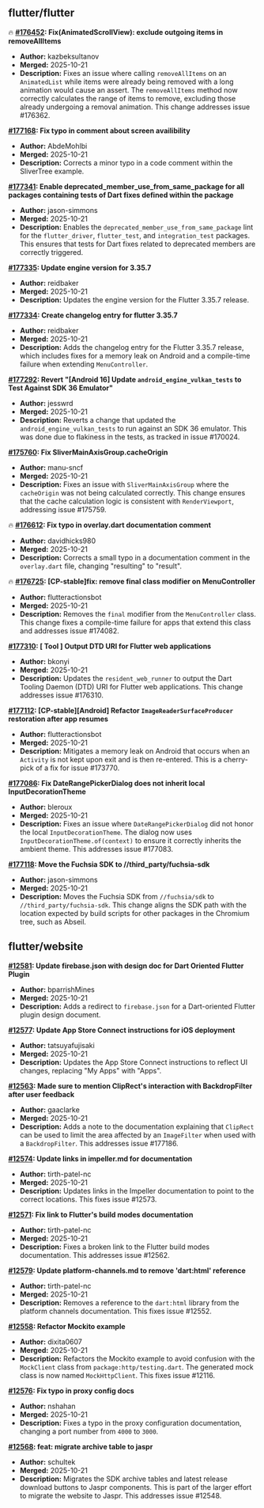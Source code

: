 ## flutter/flutter

🔥 **[#176452](https://github.com/flutter/flutter/pull/176452): Fix(AnimatedScrollView): exclude outgoing items in removeAllItems**
  - **Author:** kazbeksultanov
  - **Merged:** 2025-10-21
  - **Description:** Fixes an issue where calling `removeAllItems` on an `AnimatedList` while items were already being removed with a long animation would cause an assert. The `removeAllItems` method now correctly calculates the range of items to remove, excluding those already undergoing a removal animation. This change addresses issue #176362.

**[#177168](https://github.com/flutter/flutter/pull/177168): Fix typo in comment about screen availibility**
  - **Author:** AbdeMohlbi
  - **Merged:** 2025-10-21
  - **Description:** Corrects a minor typo in a code comment within the SliverTree example.

**[#177341](https://github.com/flutter/flutter/pull/177341): Enable deprecated_member_use_from_same_package for all packages containing tests of Dart fixes defined within the package**
  - **Author:** jason-simmons
  - **Merged:** 2025-10-21
  - **Description:** Enables the `deprecated_member_use_from_same_package` lint for the `flutter_driver`, `flutter_test`, and `integration_test` packages. This ensures that tests for Dart fixes related to deprecated members are correctly triggered.

**[#177335](https://github.com/flutter/flutter/pull/177335): Update engine version for 3.35.7**
  - **Author:** reidbaker
  - **Merged:** 2025-10-21
  - **Description:** Updates the engine version for the Flutter 3.35.7 release.

**[#177334](https://github.com/flutter/flutter/pull/177334): Create changelog entry for flutter 3.35.7**
  - **Author:** reidbaker
  - **Merged:** 2025-10-21
  - **Description:** Adds the changelog entry for the Flutter 3.35.7 release, which includes fixes for a memory leak on Android and a compile-time failure when extending `MenuController`.

**[#177292](https://github.com/flutter/flutter/pull/177292): Revert "[Android 16] Update `android_engine_vulkan_tests` to Test Against SDK 36 Emulator"**
  - **Author:** jesswrd
  - **Merged:** 2025-10-21
  - **Description:** Reverts a change that updated the `android_engine_vulkan_tests` to run against an SDK 36 emulator. This was done due to flakiness in the tests, as tracked in issue #170024.

**[#175760](https://github.com/flutter/flutter/pull/175760): Fix SliverMainAxisGroup.cacheOrigin**
  - **Author:** manu-sncf
  - **Merged:** 2025-10-21
  - **Description:** Fixes an issue with `SliverMainAxisGroup` where the `cacheOrigin` was not being calculated correctly. This change ensures that the cache calculation logic is consistent with `RenderViewport`, addressing issue #175759.

🔥 **[#176612](https://github.com/flutter/flutter/pull/176612): Fix typo in overlay.dart documentation comment**
  - **Author:** davidhicks980
  - **Merged:** 2025-10-21
  - **Description:** Corrects a small typo in a documentation comment in the `overlay.dart` file, changing "resulting" to "result".

🔥 **[#176725](https://github.com/flutter/flutter/pull/176725): [CP-stable]fix: remove final class modifier on MenuController**
  - **Author:** flutteractionsbot
  - **Merged:** 2025-10-21
  - **Description:** Removes the `final` modifier from the `MenuController` class. This change fixes a compile-time failure for apps that extend this class and addresses issue #174082.

**[#177310](https://github.com/flutter/flutter/pull/177310): [ Tool ] Output DTD URI for Flutter web applications**
  - **Author:** bkonyi
  - **Merged:** 2025-10-21
  - **Description:** Updates the `resident_web_runner` to output the Dart Tooling Daemon (DTD) URI for Flutter web applications. This change addresses issue #176310.

**[#177112](https://github.com/flutter/flutter/pull/177112): [CP-stable][Android] Refactor `ImageReaderSurfaceProducer` restoration after app resumes**
  - **Author:** flutteractionsbot
  - **Merged:** 2025-10-21
  - **Description:** Mitigates a memory leak on Android that occurs when an `Activity` is not kept upon exit and is then re-entered. This is a cherry-pick of a fix for issue #173770.

**[#177086](https://github.com/flutter/flutter/pull/177086): Fix DateRangePickerDialog does not inherit local InputDecorationTheme**
  - **Author:** bleroux
  - **Merged:** 2025-10-21
  - **Description:** Fixes an issue where `DateRangePickerDialog` did not honor the local `InputDecorationTheme`. The dialog now uses `InputDecorationTheme.of(context)` to ensure it correctly inherits the ambient theme. This addresses issue #177083.

**[#177118](https://github.com/flutter/flutter/pull/177118): Move the Fuchsia SDK to //third_party/fuchsia-sdk**
  - **Author:** jason-simmons
  - **Merged:** 2025-10-21
  - **Description:** Moves the Fuchsia SDK from `//fuchsia/sdk` to `//third_party/fuchsia-sdk`. This change aligns the SDK path with the location expected by build scripts for other packages in the Chromium tree, such as Abseil.


## flutter/website

**[#12581](https://github.com/flutter/website/pull/12581): Update firebase.json with design doc for Dart Oriented Flutter Plugin**
  - **Author:** bparrishMines
  - **Merged:** 2025-10-21
  - **Description:** Adds a redirect to `firebase.json` for a Dart-oriented Flutter plugin design document.

**[#12577](https://github.com/flutter/website/pull/12577): Update App Store Connect instructions for iOS deployment**
  - **Author:** tatsuyafujisaki
  - **Merged:** 2025-10-21
  - **Description:** Updates the App Store Connect instructions to reflect UI changes, replacing "My Apps" with "Apps".

**[#12563](https://github.com/flutter/website/pull/12563): Made sure to mention ClipRect's interaction with BackdropFilter after user feedback**
  - **Author:** gaaclarke
  - **Merged:** 2025-10-21
  - **Description:** Adds a note to the documentation explaining that `ClipRect` can be used to limit the area affected by an `ImageFilter` when used with a `BackdropFilter`. This addresses issue #177186.

**[#12574](https://github.com/flutter/website/pull/12574): Update links in impeller.md for documentation**
  - **Author:** tirth-patel-nc
  - **Merged:** 2025-10-21
  - **Description:** Updates links in the Impeller documentation to point to the correct locations. This fixes issue #12573.

**[#12571](https://github.com/flutter/website/pull/12571): Fix link to Flutter's build modes documentation**
  - **Author:** tirth-patel-nc
  - **Merged:** 2025-10-21
  - **Description:** Fixes a broken link to the Flutter build modes documentation. This addresses issue #12562.

**[#12579](https://github.com/flutter/website/pull/12579): Update platform-channels.md to remove 'dart:html' reference**
  - **Author:** tirth-patel-nc
  - **Merged:** 2025-10-21
  - **Description:** Removes a reference to the `dart:html` library from the platform channels documentation. This fixes issue #12552.

**[#12558](https://github.com/flutter/website/pull/12558): Refactor Mockito example**
  - **Author:** dixita0607
  - **Merged:** 2025-10-21
  - **Description:** Refactors the Mockito example to avoid confusion with the `MockClient` class from `package:http/testing.dart`. The generated mock class is now named `MockHttpClient`. This fixes issue #12116.

**[#12576](https://github.com/flutter/website/pull/12576): Fix typo in proxy config docs**
  - **Author:** nshahan
  - **Merged:** 2025-10-21
  - **Description:** Fixes a typo in the proxy configuration documentation, changing a port number from `4000` to `3000`.

**[#12568](https://github.com/flutter/website/pull/12568): feat: migrate archive table to jaspr**
  - **Author:** schultek
  - **Merged:** 2025-10-21
  - **Description:** Migrates the SDK archive tables and latest release download buttons to Jaspr components. This is part of the larger effort to migrate the website to Jaspr. This addresses issue #12548.


